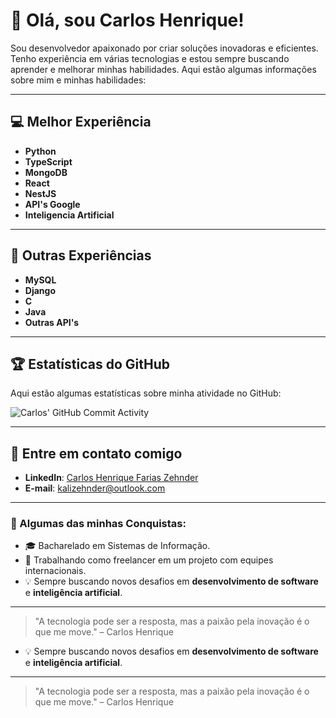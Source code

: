 # 👋 Olá, sou Carlos Henrique!

Sou desenvolvedor apaixonado por criar soluções inovadoras e eficientes. Tenho experiência em várias tecnologias e estou sempre buscando aprender e melhorar minhas habilidades. Aqui estão algumas informações sobre mim e minhas habilidades:

---

## 💻 Melhor Experiência

- **Python**  
- **TypeScript**
- **MongoDB**
- **React**
- **NestJS**
- **API's Google**
- **Inteligencia Artificial**

---

## 🔧 Outras Experiências

- **MySQL**
- **Django**
- **C**
- **Java**
- **Outras API's**

---

## 🏆 Estatísticas do GitHub

Aqui estão algumas estatísticas sobre minha atividade no GitHub:

![Carlos' GitHub Commit Activity](https://github-readme-stats.vercel.app/api?username=carloshenrique&show_icons=true&hide_title=true&count_private=true&hide_border=true&theme=tokyonight)

---

## 💬 Entre em contato comigo

- **LinkedIn**: [Carlos Henrique Farias Zehnder](https://www.linkedin.com/in/carloshfz/)
- **E-mail**: [kalizehnder@outlook.com](mailto:kalizehnder@outlook.com)

---

### 🚀 Algumas das minhas Conquistas:
- 🎓 Bacharelado em Sistemas de Informação.
- 💼 Trabalhando como freelancer em um projeto com equipes internacionais.
- 💡 Sempre buscando novos desafios em **desenvolvimento de software** e **inteligência artificial**.

---

> "A tecnologia pode ser a resposta, mas a paixão pela inovação é o que me move." – Carlos Henrique
- 💡 Sempre buscando novos desafios em **desenvolvimento de software** e **inteligência artificial**.

---

> "A tecnologia pode ser a resposta, mas a paixão pela inovação é o que me move." – Carlos Henrique
